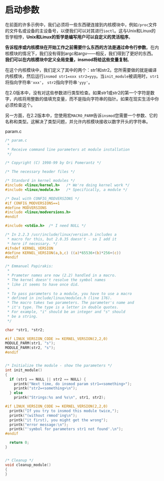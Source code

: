 # 启动参数

在前面的许多示例中，我们必须将一些东西硬连接到内核模块中，例如`/proc`文件的文件名或设备的主设备号，以便我们可以对其进行`ioctl`。这与Unix和Linux的哲学相悖，**Unix和Linux的哲学是编写用户可以自定义的灵活程序**。

**告诉程序或内核模块在开始工作之前需要什么东西的方法是通过命令行参数**。在内核模块的情况下，我们没有得到argc和argv——相反，我们得到了更好的东西。**我们可以在内核模块中定义全局变量，insmod将给这些变量复制**。

在这个内核模块中，我们定义了其中的两个：str1和str2。您所需要做的就是编译内核模块，然后运行`insmod str1=xxx str2=yyy`。当`init_module`被调用时，`str1`将指向字符串`'xxx'`， `str2`指向字符串`'yyy'`。

在2.0版本中，没有对这些参数进行类型检查。如果str1或str2的第一个字符是数字，内核将用整数的值填充变量，而不是指向字符串的指针。如果在现实生活中你必须检查这个。

另一方面，在2.2版本中，您使用宏`MACRO_PARM`告诉`insmod`您需要一个参数、它的名称和类型。这解决了类型问题，并允许内核模块接收以数字开头的字符串。

param.c
```c
/* param.c
 *
 * Receive command line parameters at module installation
 */

/* Copyright (C) 1998-99 by Ori Pomerantz */

/* The necessary header files */

/* Standard in kernel modules */
#include <linux/kernel.h>   /* We're doing kernel work */
#include <linux/module.h>   /* Specifically, a module */

/* Deal with CONFIG_MODVERSIONS */
#if CONFIG_MODVERSIONS==1
#define MODVERSIONS
#include <linux/modversions.h>
#endif

#include <stdio.h>  /* I need NULL */

/* In 2.2.3 /usr/include/linux/version.h includes a
 * macro for this, but 2.0.35 doesn't - so I add it
 * here if necessary. */
#ifndef KERNEL_VERSION
#define KERNEL_VERSION(a,b,c) ((a)*65536+(b)*256+(c))
#endif

/* Emmanuel Papirakis:
 *
 * Prameter names are now (2.2) handled in a macro.
 * The kernel doesn't resolve the symbol names
 * like it seems to have once did.
 *
 * To pass parameters to a module, you have to use a macro
 * defined in include/linux/modules.h (line 176).
 * The macro takes two parameters. The parameter's name and
 * it's type. The type is a letter in double quotes.
 * For example, "i" should be an integer and "s" should
 * be a string.
 */

char *str1, *str2;

#if LINUX_VERSION_CODE >= KERNEL_VERSION(2,2,0)
MODULE_PARM(str1, "s");
MODULE_PARM(str2, "s");
#endif


/* Initialize the module - show the parameters */
int init_module()
{
  if (str1 == NULL || str2 == NULL) {
    printk("Next time, do insmod param str1=<something>");
    printk("str2=<something>\n");
  } else
    printk("Strings:%s and %s\n", str1, str2);

#if LINUX_VERSION_CODE >= KERNEL_VERSION(2,2,0)
  printk("If you try to insmod this module twice,");
  printk("(without rmmod'ing\n");
  printk("it first), you might get the wrong");
  printk("error message:\n");
  printk("'symbol for parameters str1 not found'.\n");
#endif

  return 0;
}


/* Cleanup */
void cleanup_module()
{
}
```
